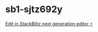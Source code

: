 # sb1-sjtz692y

[Edit in StackBlitz next generation editor ⚡️](https://stackblitz.com/~/github.com/paearth92/sb1-sjtz692y)